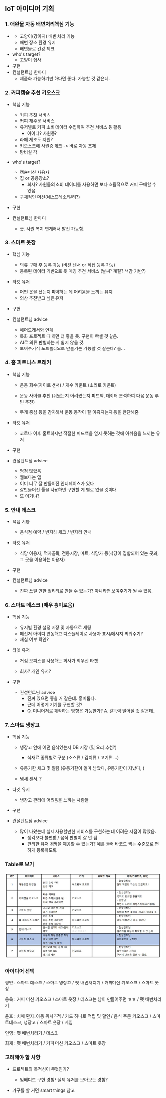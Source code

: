 ## IoT 아이디어 기획

### 1. 애완물 자동 배변처리핵심 기능

- - 고양이(강아지) 배변 처리 기능
  - 배변 장소 환경 유지
  - 배변물로 건강 체크
- who's target?
  - 고양이 집사
- 구현
- 컨설턴트님 한마디
  - 제품화 가능하기만 하다면 좋다. 가능할 것 같은데.



### 2. 커피캡슐 추천 키오스크

- 핵심 기능

  - 커피 추천 서비스
  - 커피 재주문 서비스
  - 유저별로 커피 소비 데이터 수집하여 추천 서비스 등 활용
    - 아이디? 사원증?
  - 라떼 제조도 지원?
  - 키오스크에 사원증 체크 -> 바로 자동 조제
  - 탕비실 각

- who's target?

  - 캡슐머신 사용자
  - 집 or 공용장소?
    - 회사? 사원들의 소비 데이터를 사용하면 보다 효율적으로 커피 구매할 수 있음.
  - 구체적인 머신(네스프레소/일리?)

- 구현

- 컨설턴트님 한마디

  - 굿. 사원 복지 연계해서 발전 가능함. 

  
### 3. 스마트 옷장

- 핵심 기능

  - 의류 구매 후 등록 기능 (비젼 센서 or 직접 등록 가능)
  - 등록된 데이터 기반으로 옷 매칭 추천 서비스 (날씨? 계절? 색감 기반?)

- 타겟 유저

  - 어떤 옷을 샀는지 파악하는 데 어려움을 느끼는 유저
  - 의상 추천받고 싶은 유저

- 구현

  

- 컨설턴트님 advice

  - 에어드레서와 연계
  - 특화 프로젝트 때 하면 더 좋을 듯. 구현이 빡셀 것 같음. 
  - AI로 의류 판별하는 게 쉽지 않을 것. 
  - 보여주기식 포트폴리오로 만들기는 가능할 것 같은데? 흠...



### 4. 홈 피트니스 트래커

- 핵심 기능

  - 운동 회수(자이로 센서) / 개수 카운트 (소리로 카운트)

  - 운동 사이클 추천 (쉬웠는지 어려웠는지 피드백, 데이터 분석하여 다음 운동 루틴 추천)
  - 무게 중심 등을 감지해서 운동 동작이 잘 이뤄지는지 등을 판단해줌

- 타겟 유저

  - 코로나 이후 홈트하지만 적절한 피드백을 얻지 못하는 것에 아쉬움을 느끼는 유저

- 구현

- 컨설턴트님 advice

  - 엄청 많았음
  - 웹보다는 앱
  - 이미 너무 잘 만들어진 인터페이스가 있다
  - 잘만들어진 툴을 사용하면 구현할 게 별로 없을 것이다
  - 또 이거냐?



### 5. 안내 데스크

- 핵심 기능
  - 음식점 예약 / 빈자리 체크 / 빈자리 안내
- 타겟 유저
  - 식당 이용자, 먹자골목, 전통시장, 마트, 식당가 등(식당이 집합되어 있는 곳과, 그 곳을 이용하는 이용자)
- 구현

- 컨설턴트님 advice
  - 진짜 쓰일 만한 퀄리티로 만들 수 있는가? 아니라면 보여주기가 될 수 있음.



### 6. 스마트 데스크 (매우 흥미로움)

- 핵심 기능

  - 유저별 환경 설정 저장 및 자동으로 세팅
  - 메신저 아이디 연동하고 디스플레이로 사용자 표시/메시지 띄워주기?
  - 재실 여부 확인?

- 타겟 유저

  - 거점 오피스를 사용하는 회사가 최우선 타겟

  - 회사? 개인 유저?

- 구현

  - 컨설턴트님 advice
    - 진짜 있으면 좋을 거 같은데. 흥미롭다.
    - 근데 어떻게 기계를 구현할 것?
    - Q. 미니어쳐로 제작하는 방향은 가능한가?
      A. 설득력 떨어질 것 같은데.. 



### 7. 스마트 냉장고

- 핵심 기능

  - 냉장고 안에 어떤 음식있는지 DB 저장 (및 요리 추천?)
    - 식재료 종류별로 구분 (소스류 / 김치류 / 고기류 ...)

  - 유통기한 체크 및 알림 (유통기한이 얼마 남았다, 유통기한이 지났다, )
  - 냄새 센서..?

- 타겟 유저

  - 냉장고 관리에 어려움을 느끼는 사람들

- 구현

- 컨설턴트님 advice
  - 많이 나왔는데 실제 사용할만한 서비스를 구현하는 데 어려운 지점이 많았음.
    - 생각보다 불편함 / 음식 판별이 잘 안 됨 
    - 편리한 유저 경험을 제공할 수 있는가? 예를 들어 바코드 찍는 수준으로 편하게 등록하도록.


### Table로 보기
![ex_screenshot](./Pictures/Table.JPG)


### 아이디어 선택

경민 :  스마트 데스크 / 스마트 냉장고 / 펫 배변처리기 / 커피머신 키오스크 / 스마트 옷장

용욱 : 커피 머신 키오스크 / 스마트 옷장 / 데스크는 남이 만들어주면 ㅎㅎ / 펫 배변처리기

윤호 : 치매 환자_아동 위치추적 / 카드 하나로 적립 및 할인 / 음식 주문 키오스크 / 스마트데스크, 냉장고 / 스마트 옷장 / 게임

인영 :  펫 배변처리기 / 데스크

희재 : 펫 배변처리기 / 커피 머신 키오스크 / 스마트 옷장


### 고려해야 할 사항

- 프로젝트의 목적성이 무엇인가? 

  - 임베디드 구현 경험? 실제 유저를 모아보는 경험?

- 가구를 할 거면 smart things 참고

